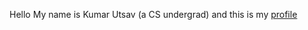 Hello My name is Kumar Utsav (a CS undergrad) and this is my [profile](https://github.com/kumarutsav1123)